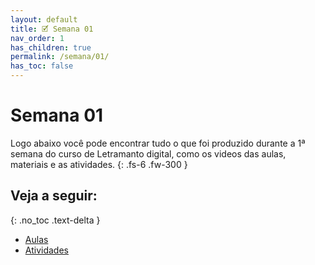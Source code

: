 ```yaml
---
layout: default
title: 🗹 Semana 01
nav_order: 1
has_children: true
permalink: /semana/01/
has_toc: false
---
```


# Semana 01
Logo abaixo você pode encontrar tudo o que foi produzido durante a 1ª semana do curso de Letramanto digital, como os videos das aulas, materiais e as atividades.
{: .fs-6 .fw-300 }

## Veja a seguir:
{: .no_toc .text-delta }

- [Aulas](./aulas)
- [Atividades](./atividades)

